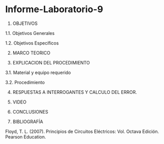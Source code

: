 # Informe-Laboratorio-9

1.	OBJETIVOS 



1.1.	Objetivos Generales 


1.2.	Objetivos Específicos 


2.	MARCO TEORICO 



3.	EXPLICACION DEL PROCEDIMIENTO



3.1.	Material y equipo requerido 



3.2.	Procedimiento



4.	RESPUESTAS A INTERROGANTES Y CALCULO DEL ERROR.



5.	VIDEO



6.	CONCLUSIONES



7. BIBLIOGRAFÍA 

Floyd, T. L. (2007). Principios de Circuitos Eléctricos: Vol. Octava Edición. Pearson Education.
